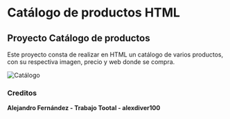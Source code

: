 # Catálogo de productos HTML

## Proyecto Catálogo de productos

Este proyecto consta de realizar en HTML un catálogo de varios productos, con su respectiva imagen, precio y web donde se compra.

![Catálogo](https://lh3.googleusercontent.com/57VBABsxuivSNZtePMbdGx4xamT8V8uL8IPk5YR_MYAQejQI2orn6wVErEGDlWWvBy3hM1CUKBMmiwBmtruW_gecITx6A7DAot1esTp5qUCrt0WpC31mecsXwNihNTByggOkKAmSOk1ySvhq0z-8oTU0XnwoyYnE-aG8LpI2qyy_iA4MwgNieGLzXxKzOUssxhDhdQnyI_CKnUXJCHFAcEhj9d-TdjcanOOcFPcYHWA7B0kHw6IsBpKxfqxih4AT8Jqw3Ll1KIUzpEJA0jx82p0LSO-QFMh4Nwpn-tgs0QGjcYjcoq5QrOuE3sXMRPayzwNMBTYDBgfgjNv_bAS_MCMG2LKwUN5coEzQKuZ-V_N60BHxKzZMZzmxEIJPh8M1KyZ0PfBhOxhK6noMfXjUgecrReOnteBY9HFZ_MOfy78hgFp5z8Q5XPp4avy01Pmvuip0cmiPn1kzDfgqUubLdU1YD5K96_vFI8Zvzd-hIihESb-KzGOwg0MMvKG8Tnq3ODuOkIzayVeEUcmkqUNyUlKhlzH-_wOJsCcDSFg8n7eWjxCB_mGDNFnJce8q_FJVZ5lOKF4_zpg4MsHQPENd-an_s6XV6m3IfECjmeMgyhzwl1thN0Oc-vPCYQS2rA8jBW8PTuL8M7LhipnO02rYJG3_q_dYCiKKblkF2ftDl64T-yTgGo77K20-92k-ZkGdFR7DbtFmm-t5jL-NQaP9o0M=w971-h540-no?authuser=0)

### Creditos

**Alejandro Fernández - Trabajo Tootal - alexdiver100**

